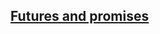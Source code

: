 [Futures and promises](https://en.wikipedia.org/wiki/Futures_and_promises)
--------------------------------------------------------------------------
